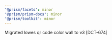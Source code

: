 ```yaml
---
'@prism/facets': minor
'@prism/prism-docs': minor
'@prism/toolkit': minor
---
```


Migrated lowes qr code color wall to v3 [DCT-674]
